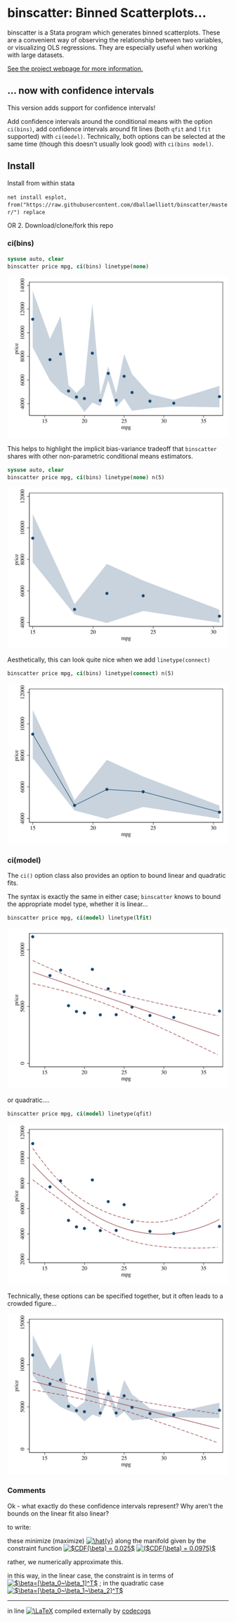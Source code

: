 # binscatter: Binned Scatterplots...

binscatter is a Stata program which generates binned scatterplots.  These are a convenient way of observing the relationship between two variables, or visualizing OLS regressions.  They are especially useful when working with large datasets.

[See the project webpage for more information.](https://michaelstepner.com/binscatter/ "binscatter: a Stata program to generate binned scatterplots.")

## ... now with confidence intervals

This version adds support for confidence intervals!  

Add confidence intervals around the conditional means with the option `ci(bins)`, add confidence intervals around fit lines (both `qfit` and `lfit` supported) with `ci(model)`.
Technically, both options can be selected at the same time (though this doesn't usually look good) with `ci(bins model)`.

## Install
Install from within stata

`net install esplot, from("https://raw.githubusercontent.com/dballaelliott/binscatter/master/") replace`

OR 2. Download/clone/fork this repo

### ci(bins)

```stata
sysuse auto, clear 
binscatter price mpg, ci(bins) linetype(none)
```

![Example Figures: Many Bins](img/bins1.svg "Example Figure: Too Many Bins")

This helps to highlight the implicit bias-variance tradeoff that `binscatter` shares with other non-parametric conditional means estimators. 

```stata
sysuse auto, clear 
binscatter price mpg, ci(bins) linetype(none) n(5)
```

![Example Figures:  (Maybe) Too Few Bins](img/bins2.svg "Example Figure: (Maybe) Too Few Bins")

Aesthetically, this can look quite nice when we add `linetype(connect)`

```stata
binscatter price mpg, ci(bins) linetype(connect) n(5)
```

![Example Figures: Connecting the Dots](img/bins3.svg "Example Figure: Connecting the Dots")

### ci(model)

The `ci()` option class also provides an option to bound linear and quadratic fits.

The syntax is exactly the same in either case; `binscatter` knows to bound the appropriate model type, whether it is linear...

```stata
binscatter price mpg, ci(model) linetype(lfit)
```

![Example Figure: Linear Fit](img/lfit1.svg "Example Figure: Linear Fit")

or quadratic.... 

```stata
binscatter price mpg, ci(model) linetype(qfit)
```

![Example Figure: Quadratic Fit](img/qfit1.svg "Example Figure: Quadratic Fit")

Technically, these options can be specified together, but it often leads to a crowded figure...

![Example Figure: Too Much!](img/lfit2.svg "Example Figure: Too Much!")

### Comments

Ok - what exactly do these confidence intervals represent? Why aren't the bounds on the linear fit also linear? 

to write: 

these minimize (maximize)
<a href="https://www.codecogs.com/eqnedit.php?latex=\hat{y}" target="_blank"><img src="https://latex.codecogs.com/gif.latex?\hat{y}" title="\hat{y}" /></a>
along the manifold given by the constraint function
<a href="https://www.codecogs.com/eqnedit.php?latex=$CDF(\beta)&space;=&space;0.025$" target="_blank"><img src="https://latex.codecogs.com/gif.latex?$CDF(\beta)&space;=&space;0.025$" title="$CDF(\beta) = 0.025$" /></a>
<a href="https://www.codecogs.com/eqnedit.php?latex=($CDF(\beta)&space;=&space;0.0975)$" target="_blank"><img src="https://latex.codecogs.com/gif.latex?($CDF(\beta)&space;=&space;0.0975)$" title="($CDF(\beta) = 0.0975)$" /></a>

rather, we numerically approximate this. 

in this way, in the linear case, the constraint is in terms of <a href="https://www.codecogs.com/eqnedit.php?latex=$\beta=[\beta_0~\beta_1]^T$" target="_blank"><img src="https://latex.codecogs.com/gif.latex?$\beta=[\beta_0~\beta_1]^T$" title="$\beta=[\beta_0~\beta_1]^T$" /></a>
; in the quadratic case 
<a href="https://www.codecogs.com/eqnedit.php?latex=$\beta=[\beta_0~\beta_1~\beta_2]^T$" target="_blank"><img src="https://latex.codecogs.com/gif.latex?$\beta=[\beta_0~\beta_1~\beta_2]^T$" title="$\beta=[\beta_0~\beta_1~\beta_2]^T$" /></a>


--- 
in line <a href="https://www.codecogs.com/eqnedit.php?latex=\LaTeX" target="_blank"><img src="https://latex.codecogs.com/gif.latex?\LaTeX" title="\LaTeX" /></a> compiled externally by [codecogs](https://www.codecogs.com/)
